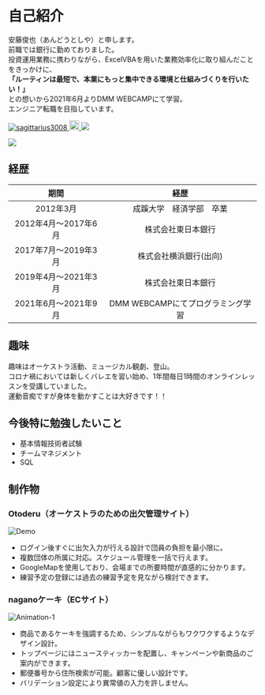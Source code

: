 # 自己紹介
安藤俊也（あんどうとしや）と申します。<br>
前職では銀行に勤めておりました。<br>
投資運用業務に携わりながら、ExcelVBAを用いた業務効率化に取り組んだことをきっかけに、<br>
**「ルーティンは最短で、本業にもっと集中できる環境と仕組みづくりを行いたい！」**<br>
との想いから2021年6月よりDMM WEBCAMPにて学習。<br>
エンジニア転職を目指しています。

<p align="left"> 
  <a href="https://github.com/sagittarius3008/sagittarius3008/">
    <img src="https://komarev.com/ghpvc/?username=sagittarius3008" alt="sagittarius3008"/>
  </a>
  <a href="http://qiita.com/sagittarius30008">
    <img height="20" src="https://qiita-badge.apiapi.app/s/sagittarius30008/posts.svg" />
  </a>
  <a href="https://twitter.com/dmm_tekuteku">
    <img src="https://img.shields.io/twitter/url?style=social&url=https://twitter.com/dmm_tekuteku">
  </a>
</p>

<a href="https://github.com/sagittarius3008">
  <img src="https://github-readme-stats.vercel.app/api?username=sagittarius3008&count_private=true&theme=github_dark&hide=stars&show_icons=true)" />
</a>


## 経歴

| 期間                 | 経歴                     | 
| :------------------: | :----------------------: | 
| 2012年3月            | 成蹊大学　経済学部　卒業 | 
| 2012年4月～2017年6月 | 株式会社東日本銀行       | 
| 2017年7月～2019年3月 | 株式会社横浜銀行(出向)   | 
| 2019年4月～2021年3月 | 株式会社東日本銀行       | 
| 2021年6月～2021年9月 | DMM WEBCAMPにてプログラミング学習  | 

## 趣味

趣味はオーケストラ活動、ミュージカル観劇、登山。<br>
コロナ禍においては新しくバレエを習い始め、1年間毎日1時間のオンラインレッスンを受講していました。<br>
運動音痴ですが身体を動かすことは大好きです！！


## 今後特に勉強したいこと

- 基本情報技術者試験
- チームマネジメント
- SQL


## 制作物

### Otoderu（オーケストラのための出欠管理サイト）

![Demo](https://user-images.githubusercontent.com/83518855/131471852-b7817ded-56b1-412a-ac25-778ce5ecb9de.gif)

- ログイン後すぐに出欠入力が行える設計で団員の負担を最小限に。
- 複数団体の所属に対応。スケジュール管理を一括で行えます。
- GoogleMapを使用しており、会場までの所要時間が直感的に分かります。
- 練習予定の登録には過去の練習予定を見ながら検討できます。


### naganoケーキ（ECサイト）

![Animation-1](https://user-images.githubusercontent.com/83518855/127267784-4657410f-a30c-412f-99eb-7d571b1c46a7.gif)

- 商品であるケーキを強調するため、シンプルながらもワクワクするようなデザイン設計。
- トップページにはニュースティッカーを配置し、キャンペーンや新商品のご案内ができます。
- 郵便番号から住所検索が可能。顧客に優しい設計です。
- バリデーション設定により異常値の入力を許しません。
